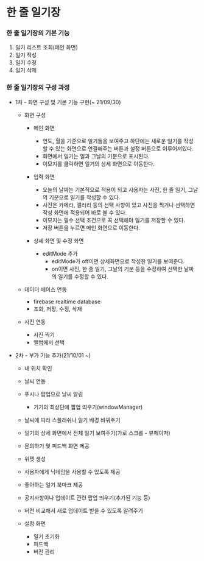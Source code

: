 # 한 줄 일기장
 
### 한 줄 일기장의 기본 기능
1. 일기 리스트 조회(메인 화면)
2. 일기 작성
3. 일기 수정
4. 일기 삭제

### 한 줄 일기장의 구성 과정

* 1차 - 화면 구성 및 기본 기능 구현(~ 21/09/30)
  * 화면 구성
    * 메인 화면
      * 연도, 월을 기준으로 일기들을 보여주고 하단에는 새로운 일기를 작성할 수 있는 화면으로 연결해주는 버튼과 설정 버튼으로 이루어져있다.
      * 화면에서 일기는 일과 그날의 기분으로 표시된다.
      * 이모지를 클릭하면 일기의 상세 화면으로 이동한다.

    * 입력 화면
      * 오늘의 날짜는 기본적으로 적용이 되고 사용자는 사진, 한 줄 일기, 그날의 기분으로 일기를 작성할 수 있다.
      * 사진은 카메라, 갤러리 등의 선택 사항이 있고 사진을 찍거나 선택하면 작성 화면에 적용되어 바로 볼 수 있다.
      * 이모지는 필수 선택 조건으로 꼭 선택해야 일기를 저장할 수 있다.
      * 저장 버튼을 누르면 메인 화면으로 이동한다.

    * 상세 화면 및 수정 화면
      * editMode 추가
        * editMode가 off이면 상세화면으로 작성한 일기를 보여준다.
        * on이면 사진, 한 줄 일기, 그날의 기분 등을 수정하여 선택한 날짜의 일기를 수정할 수 있다.

  * 데이터 베이스 연동
    * firebase realtime database
    * 조회, 저장, 수정, 삭제

  * 사진 연동
    * 사진 찍기
    * 앨범에서 선택

* 2차 - 부가 기능 추가(21/10/01 ~)
  * 내 위치 확인
 
  * 날씨 연동

  * 푸시나 팝업으로 날씨 알림
    * 기기의 최상단에 팝업 띄우기(windowManager)   

  * 날씨에 따라 스플래쉬나 일기 배경 바꿔주기

  * 일기의 상세 화면에서 전체 일기 보여주기(가로 스크롤 - 뷰페이저)

  * 문의하기 및 피드백 화면 제공

  * 위젯 생성

  * 사용자에게 닉네임을 사용할 수 있도록 제공

  * 좋아하는 일기 북마크 제공
  
  * 공지사항이나 업데이트 관련 팝업 띄우기(추가된 기능 등)
  
  * 버전 비교해서 새로 업데이트 받을 수 있도록 알려주기
  
  * 설정 화면
    * 일기 초기화
    * 피드백
    * 버전 관리
    

